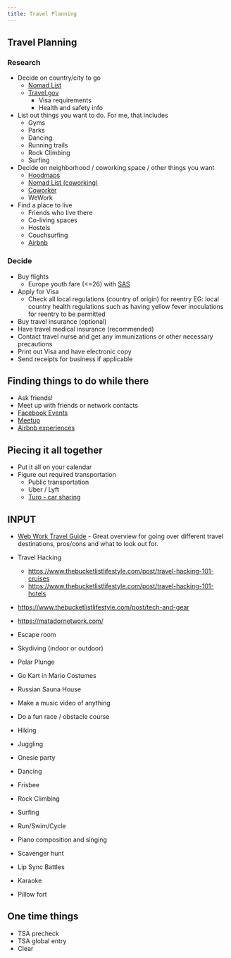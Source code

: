 ```yaml
---
title: Travel Planning
---
```



## Travel Planning
### Research
- Decide on country/city to go
  - [Nomad List](https://nomadlist.com/)
  - [Travel.gov](https://travel.state.gov)
    - Visa requirements
    - Health and safety info
- List out things you want to do. For me, that includes
  - Gyms
  - Parks
  - Dancing
  - Running trails
  - Rock Climbing
  - Surfing
- Decide on neighborhood / coworking space / other things you want
  - [Hoodmaps](https://hoodmaps.com/)
  - [Nomad List (coworking)](https://nomadlist.com/)
  - [Coworker](https://www.coworker.com/)
  - WeWork
- Find a place to live
  - Friends who live there
  - Co-living spaces
  - Hostels
  - Couchsurfing
  - [Airbnb](https://www.airbnb.com/)

### Decide
- Buy flights
  - Europe youth fare (<=26) with [SAS](https://www.flysas.com/en/us/?cep=242825)
- Apply for Visa
  - Check all local regulations (country of origin) for reentry EG: local country health regulations such as having yellow fever inoculations for reentry to be permitted
- Buy travel insurance (optional)
- Have travel medical insurance (recommended)
- Contact travel nurse and get any immunizations or other necessary precautions
- Print out Visa and have electronic copy
- Send receipts for business if applicable

## Finding things to do while there
- Ask friends!
- Meet up with friends or network contacts
- [Facebook Events](https://www.facebook.com/events)
- [Meetup](https://www.meetup.com/)
- [Airbnb experiences](https://www.airbnb.com/s/experiences)

## Piecing it all together
- Put it all on your calendar
- Figure out required transportation
  - Public transportation
  - Uber / Lyft
  - [Turo - car sharing](https://turo.com/c/shanem559)

## INPUT
- [Web Work Travel Guide](https://www.dropbox.com/s/vh057jtym6yxee7/WebworktravelGuide2.5.pdf) - Great overview for going over different travel destinations, pros/cons and what to look out for.
- Travel Hacking
  - https://www.thebucketlistlifestyle.com/post/travel-hacking-101-cruises
  - https://www.thebucketlistlifestyle.com/post/travel-hacking-101-hotels
- https://www.thebucketlistlifestyle.com/post/tech-and-gear

- https://matadornetwork.com/

- Escape room
- Skydiving (indoor or outdoor)
- Polar Plunge
- Go Kart in Mario Costumes
- Russian Sauna House
- Make a music video of anything
- Do a fun race / obstacle course
- Hiking
- Juggling
- Onesie party
- Dancing
- Frisbee
- Rock Climbing
- Surfing
- Run/Swim/Cycle
- Piano composition and singing
- Scavenger hunt
- Lip Sync Battles
- Karaoke
- Pillow fort

## One time things
- TSA precheck
- TSA global entry
- Clear
